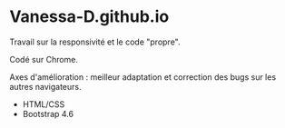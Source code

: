 # Vanessa-D.github.io

Travail sur la responsivité et le code "propre".

Codé sur Chrome.

Axes d'amélioration : meilleur adaptation et correction des bugs sur les autres navigateurs.
 
* HTML/CSS
* Bootstrap 4.6
